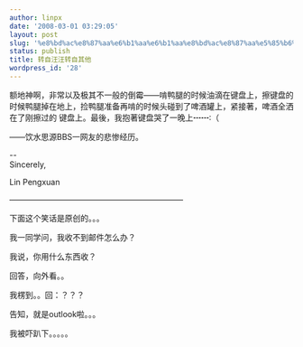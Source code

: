 ```yaml
---
author: linpx
date: '2008-03-01 03:29:05'
layout: post
slug: '%e8%bd%ac%e8%87%aa%e6%b1%aa%e6%b1%aa%e8%bd%ac%e8%87%aa%e5%85%b6%e4%bb%96'
status: publish
title: 转自汪汪转自其他
wordpress_id: '28'
---
```


  
额地神啊，非常以及极其不一般的倒霉——啃鸭腿的时候油滴在键盘上，擦键盘的时候鸭腿掉在地上，捡鸭腿准备再啃的时候头碰到了啤酒罐上，紧接著，啤酒全洒在了刚擦过的
键盘上。最後，我抱著键盘哭了一晚上┅┅∶（

——饮水思源BBS一网友的悲惨经历。

--   
Sincerely,

  
Lin Pengxuan

  
——————————————————————

下面这个笑话是原创的。。。

  
我一同学问，我收不到邮件怎么办？

我说，你用什么东西收？

回答，向外看。。

我楞到。。回：？？？

告知，就是outlook啦。。。

  
我被吓趴下。。。。。

